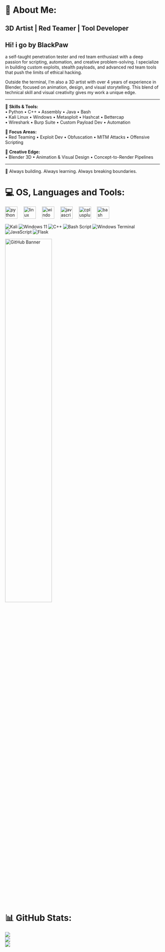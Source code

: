 # 💫 About Me:
## **3D Artist | Red Teamer | Tool Developer**
## Hi! i go by BlackPaw

 a self-taught penetration tester and red team enthusiast with a deep passion for scripting, automation, and creative problem-solving. I specialize in building custom exploits, stealth payloads, and advanced red team tools that push the limits of ethical hacking.

Outside the terminal, I’m also a 3D artist with over 4 years of experience in Blender, focused on animation, design, and visual storytelling. This blend of technical skill and visual creativity gives my work a unique edge.

---

🧠 **Skills & Tools:**  
• Python • C++ • Assembly • Java • Bash  
• Kali Linux • Windows • Metasploit • Hashcat • Bettercap  
• Wireshark • Burp Suite • Custom Payload Dev • Automation

🎯 **Focus Areas:**  
• Red Teaming • Exploit Dev • Obfuscation • MITM Attacks • Offensive Scripting

🧰 **Creative Edge:**  
• Blender 3D • Animation & Visual Design • Concept-to-Render Pipelines

---

🚀 Always building. Always learning. Always breaking boundaries.


# 💻 OS, Languages and Tools:
<div align="left">
   <img src="https://cdn.jsdelivr.net/gh/devicons/devicon/icons/python/python-original.svg" height="40" alt="python logo"  />
  <img width="12" />
  <img src="https://cdn.jsdelivr.net/gh/devicons/devicon/icons/linux/linux-original.svg" height="40" alt="linux logo"  />
  <img width="12" />
  <img src="https://cdn.jsdelivr.net/gh/devicons/devicon/icons/windows8/windows8-original.svg" height="40" alt="windows8 logo"  />
  <img width="12" />
   <img src="https://cdn.jsdelivr.net/gh/devicons/devicon/icons/javascript/javascript-original.svg" height="40" alt="javascript logo"  />
  <img width="12" />
  <img src="https://cdn.jsdelivr.net/gh/devicons/devicon/icons/cplusplus/cplusplus-original.svg" height="40" alt="cplusplus logo"  />
  <img width="12" />
  <img src="https://cdn.jsdelivr.net/gh/devicons/devicon/icons/bash/bash-original.svg" height="40" alt="bash logo"  />
  <img width="12" />
</div>

![Kali](https://img.shields.io/badge/Kali-268BEE?style=for-the-badge&logo=kalilinux&logoColor=white) ![Windows 11](https://img.shields.io/badge/Windows%2011-%230079d5.svg?style=for-the-badge&logo=Windows%2011&logoColor=white) ![C++](https://img.shields.io/badge/c++-%2300599C.svg?style=for-the-badge&logo=c%2B%2B&logoColor=white) ![Bash Script](https://img.shields.io/badge/bash_script-%23121011.svg?style=flat&logo=gnu-bash&logoColor=white) ![Windows Terminal](https://img.shields.io/badge/Windows%20Terminal-%234D4D4D.svg?style=flat&logo=windows-terminal&logoColor=white) ![JavaScript](https://img.shields.io/badge/javascript-%23323330.svg?style=flat&logo=javascript&logoColor=%23F7DF1E) ![Flask](https://img.shields.io/badge/flask-%23000.svg?style=flat&logo=flask&logoColor=white)

<img src="wise.gif" alt="GitHub Banner" width="55%" />

# 📊 GitHub Stats:
![](https://github-readme-stats.vercel.app/api?username=Wise02&theme=gotham&hide_border=false&include_all_commits=false&count_private=false)<br/>
![](https://nirzak-streak-stats.vercel.app/?user=Wise02&theme=gotham&hide_border=false)<br/>
![](https://github-readme-stats.vercel.app/api/top-langs/?username=Wise02&theme=gotham&hide_border=false&include_all_commits=false&count_private=false&layout=compact)
